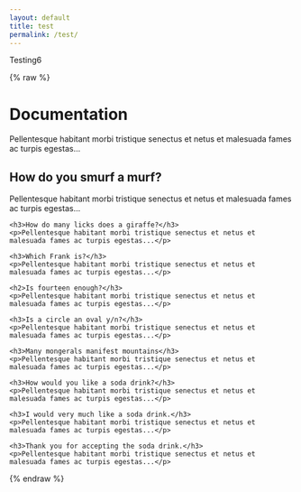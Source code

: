 ```yaml
---
layout: default
title: test
permalink: /test/
---
```


Testing6

{% raw %}

  <h1>Documentation</h1>
  
  <p>Pellentesque habitant morbi tristique senectus et netus et malesuada fames ac turpis egestas...</p>  
  
  <div class="all-questions">
    <h2>How do you smurf a murf?</h3>
    <p>Pellentesque habitant morbi tristique senectus et netus et malesuada fames ac turpis egestas...</p>  
    
    <h3>How do many licks does a giraffe?</h3>
    <p>Pellentesque habitant morbi tristique senectus et netus et malesuada fames ac turpis egestas...</p>  
    
    <h3>Which Frank is?</h3>
    <p>Pellentesque habitant morbi tristique senectus et netus et malesuada fames ac turpis egestas...</p>  
    
    <h2>Is fourteen enough?</h3>
    <p>Pellentesque habitant morbi tristique senectus et netus et malesuada fames ac turpis egestas...</p>  
    
    <h3>Is a circle an oval y/n?</h3>
    <p>Pellentesque habitant morbi tristique senectus et netus et malesuada fames ac turpis egestas...</p>  
    
    <h3>Many mongerals manifest mountains</h3>
    <p>Pellentesque habitant morbi tristique senectus et netus et malesuada fames ac turpis egestas...</p>  
    
    <h3>How would you like a soda drink?</h3>
    <p>Pellentesque habitant morbi tristique senectus et netus et malesuada fames ac turpis egestas...</p>  
    
    <h3>I would very much like a soda drink.</h3>
    <p>Pellentesque habitant morbi tristique senectus et netus et malesuada fames ac turpis egestas...</p>  
    
    <h3>Thank you for accepting the soda drink.</h3>
    <p>Pellentesque habitant morbi tristique senectus et netus et malesuada fames ac turpis egestas...</p>  
  </div>

<script src="https://code.jquery.com/jquery-3.6.0.min.js"></script>
<script>
var ToC =
  "<nav role='navigation' class='table-of-contents'>" +
    "<h2>On this page:</h2>" +
    "<ol>";

var newLine, el, title, link, currentH2Id = null;

// Loop through h2 and h3 elements
$("h2, h3").each(function(index) {
  el = $(this);
  title = el.text();

  // Check if the element has an id, if not, assign a unique id based on the index
  if (!el.attr("id")) {
    var newId = "section-" + index;
    el.attr("id", newId);
  }

  link = "#" + el.attr("id");

  // Check if the element is an h2
  if (el.is("h2")) {
    // Close the previous h3 list if it exists
    if (currentH2Id !== null) {
      ToC += "</ol></li>";
    }

    // Create a new list item for the h2
    newLine =
      "<li>" +
        "<a href='" + link + "'>" +
          title +
        "</a>" +
        "<ol>"; // Start a new nested list for h3s
    currentH2Id = el.attr("id");
  }

  // If the element is an h3, nest it under the last h2
  if (el.is("h3")) {
    newLine =
      "<li>" +
        "<a href='" + link + "'>" +
          title +
        "</a>" +
      "</li>";
  }

  ToC += newLine;
});

// Close the last open list
if (currentH2Id !== null) {
  ToC += "</ol></li>";
}

ToC +=
   "</ol>" +
  "</nav>";

$(".all-questions").prepend(ToC);
</script>

{% endraw %}

</article>
